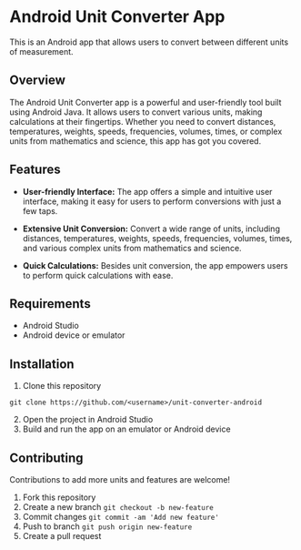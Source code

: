 # Android Unit Converter App

This is an Android app that allows users to convert between different units of measurement.

## Overview

The Android Unit Converter app is a powerful and user-friendly tool built using Android Java. It allows users to convert various units, making calculations at their fingertips. Whether you need to convert distances, temperatures, weights, speeds, frequencies, volumes, times, or complex units from mathematics and science, this app has got you covered.

## Features

- **User-friendly Interface:** The app offers a simple and intuitive user interface, making it easy for users to perform conversions with just a few taps.

- **Extensive Unit Conversion:** Convert a wide range of units, including distances, temperatures, weights, speeds, frequencies, volumes, times, and various complex units from mathematics and science.

- **Quick Calculations:** Besides unit conversion, the app empowers users to perform quick calculations with ease.


## Requirements

- Android Studio
- Android device or emulator

## Installation

1. Clone this repository
```
git clone https://github.com/<username>/unit-converter-android
```
2. Open the project in Android Studio
3. Build and run the app on an emulator or Android device


## Contributing

Contributions to add more units and features are welcome!

1. Fork this repository
2. Create a new branch `git checkout -b new-feature`
3. Commit changes `git commit -am 'Add new feature'`
4. Push to branch `git push origin new-feature`  
5. Create a pull request
